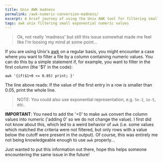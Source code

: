 ```yaml
---
title: Unix AWK madness
permalink: /awk-numeric-conversion-madness/
excerpt: A brief journey of using the Unix AWK tool for filtering small numeric values
tags: awk unix filtering small exponential numeric values
---
```


> Ok, not really 'madness' but still this issue somewhat made me feel like I'm
loosing my mind at some point...

If you are using Unix's [awk](https://en.wikipedia.org/wiki/AWK) on a regular basis,
you might encounter a case where you want to filter a file by a column containing
numeric values. You can do this by a simple statement if, for example, you want to
filter in the first column (the '$1' in the code):

```
awk '{if($1+0 <= 0.05) print; }'
```
The line above reads: If the value of the first entry in a row is smaller than
0.05, print the whole line.
> NOTE: You could also use exponential representation, e.g. `5e-2`, `1e-5`, etc.

**IMPORTANT**: You need to add the '+0' to make `awk` convert the column values into
numeric ('adding 0' so we do not change the value). I first did not know about this,
which led to a weird behavior of `awk` (i.e. some values which matched the criteria were not filtered, but only rows with a value below the cutoff were present in the output). Of course,
this was entirely me not being knowledgeable enough to use `awk` properly...

Just wanted to put this information out there, hope this helps someone encountering
the same issue in the future!
